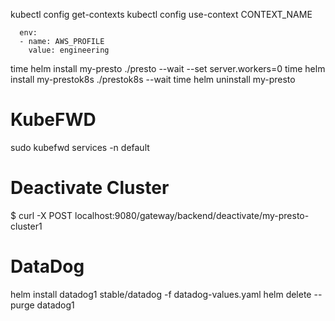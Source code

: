 

kubectl config get-contexts
kubectl config use-context CONTEXT_NAME

      env: 
      - name: AWS_PROFILE
        value: engineering
        

time helm install my-presto ./presto --wait --set server.workers=0
time helm install my-prestok8s ./prestok8s --wait 
time helm uninstall my-presto

# KubeFWD
sudo kubefwd services -n default

# Deactivate Cluster
$ curl -X POST localhost:9080/gateway/backend/deactivate/my-presto-cluster1


# DataDog 
helm install datadog1  stable/datadog -f datadog-values.yaml 
helm delete --purge datadog1